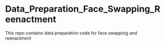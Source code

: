 # Data_Preparation_Face_Swapping_Reenactment
This repo contains data preparation code for face swapping and reenactment
